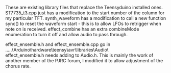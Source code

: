 These are existing library files that replace the Teensyduino installed ones. ST7735_t3.cpp just has a modification to the start number of the column for my particular TFT. 
synth_waveform has a modification to call a new function sync() to reset the waveform start - this is to allow LFOs to retrigger when note on is received. 
effect_combine has an extra combineMode enumeration to turn it off and allow audio to pass through.

effect_ensemble.h and effect_ensemble.cpp go in .....\Arduino\hardware\teensy\avr\libraries\Audio\   
effect_ensemble.h needs adding to Audio.h. This is mainly the work of another member of the PJRC forum, I modified it to allow adjustment of the chorus rate.
